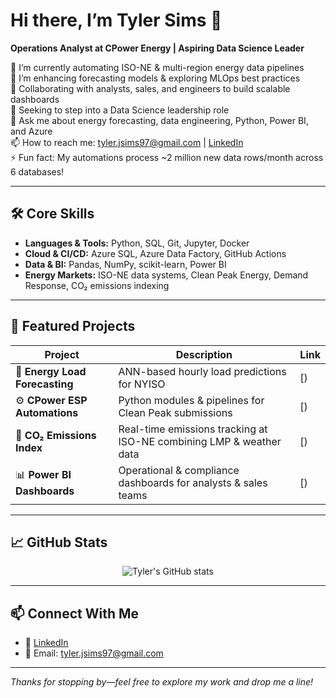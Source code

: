 # Hi there, I’m Tyler Sims 👋

**Operations Analyst at CPower Energy | Aspiring Data Science Leader**

🔭 I’m currently automating ISO-NE & multi-region energy data pipelines  
🌱 I’m enhancing forecasting models & exploring MLOps best practices  
👯 Collaborating with analysts, sales, and engineers to build scalable dashboards  
🤔 Seeking to step into a Data Science leadership role  
💬 Ask me about energy forecasting, data engineering, Python, Power BI, and Azure  
📫 How to reach me: [tyler.jsims97@gmail.com](mailto:tyler.jsims97@gmail.com) | [LinkedIn](https://www.linkedin.com/in/tyler-sims/)  
⚡ Fun fact: My automations process ~2 million new data rows/month across 6 databases!

---

## 🛠️ Core Skills

- **Languages & Tools:** Python, SQL, Git, Jupyter, Docker  
- **Cloud & CI/CD:** Azure SQL, Azure Data Factory, GitHub Actions  
- **Data & BI:** Pandas, NumPy, scikit-learn, Power BI  
- **Energy Markets:** ISO-NE data systems, Clean Peak Energy, Demand Response, CO₂ emissions indexing  

---

## 📂 Featured Projects

| Project                              | Description                                                         | Link                                                                         |
|--------------------------------------|---------------------------------------------------------------------|------------------------------------------------------------------------------|
| 🔮 **Energy Load Forecasting**       | ANN-based hourly load predictions for NYISO                         | [) |
| ⚙️ **CPower ESP Automations**        | Python modules & pipelines for Clean Peak submissions               | [) |
| 🌱 **CO₂ Emissions Index**           | Real-time emissions tracking at ISO-NE combining LMP & weather data | [) |
| 📊 **Power BI Dashboards**           | Operational & compliance dashboards for analysts & sales teams      | [) |

---

## 📈 GitHub Stats

<p align="center">
  <img src="https://github-readme-stats.vercel.app/api?username=tsims2&show_icons=true&theme=radical" alt="Tyler's GitHub stats" />
</p>

---

## 📫 Connect With Me

- 🔗 [LinkedIn](https://www.linkedin.com/in/tyler-sims/)  
- 📧 Email: [tyler.jsims97@gmail.com](mailto:tyler.jsims97@gmail.com)

---

*Thanks for stopping by—feel free to explore my work and drop me a line!*  
